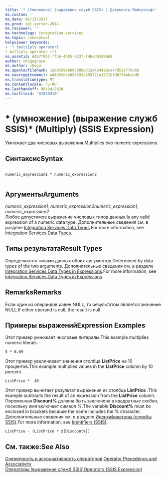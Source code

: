 ```yaml
---
title: '* (Умножение) (выражение служб SSIS) | Документы Майкрософт'
ms.custom: ''
ms.date: 06/13/2017
ms.prod: sql-server-2014
ms.reviewer: ''
ms.technology: integration-services
ms.topic: conceptual
helpviewer_keywords:
- '* (multiply operator)'
- multiply operator (*)
ms.assetid: d457f052-ffbb-4485-833f-f4bed4349b69
author: chugugrace
ms.author: chugu
ms.openlocfilehash: 16d8429a869b60be31a94244a2ce47d515770c6b
ms.sourcegitcommit: ad4d92dce894592a259721a1571b1d8736abacdb
ms.translationtype: MT
ms.contentlocale: ru-RU
ms.lasthandoff: 08/04/2020
ms.locfileid: "87658910"
---
```

# <a name="-multiply-ssis-expression"></a><span data-ttu-id="1bad8-102">\* (умножение) (выражение служб SSIS)</span><span class="sxs-lookup"><span data-stu-id="1bad8-102">\* (Multiply) (SSIS Expression)</span></span>
  <span data-ttu-id="1bad8-103">Умножает два числовых выражения.</span><span class="sxs-lookup"><span data-stu-id="1bad8-103">Multiplies two numeric expressions.</span></span>  
  
## <a name="syntax"></a><span data-ttu-id="1bad8-104">Синтаксис</span><span class="sxs-lookup"><span data-stu-id="1bad8-104">Syntax</span></span>  
  
```  
  
numeric_expression1 * numeric_expression2  
  
```  
  
## <a name="arguments"></a><span data-ttu-id="1bad8-105">Аргументы</span><span class="sxs-lookup"><span data-stu-id="1bad8-105">Arguments</span></span>  
 <span data-ttu-id="1bad8-106">*numeric_expression1, numeric_expression2*</span><span class="sxs-lookup"><span data-stu-id="1bad8-106">*numeric_expression1, numeric_expression2*</span></span>  
 <span data-ttu-id="1bad8-107">Любое допустимое выражение числовых типов данных.</span><span class="sxs-lookup"><span data-stu-id="1bad8-107">Is any valid expression of a numeric data type.</span></span> <span data-ttu-id="1bad8-108">Дополнительные сведения см. в разделе [Integration Services Data Types](../data-flow/integration-services-data-types.md).</span><span class="sxs-lookup"><span data-stu-id="1bad8-108">For more information, see [Integration Services Data Types](../data-flow/integration-services-data-types.md).</span></span>  
  
## <a name="result-types"></a><span data-ttu-id="1bad8-109">Типы результата</span><span class="sxs-lookup"><span data-stu-id="1bad8-109">Result Types</span></span>  
 <span data-ttu-id="1bad8-110">Определяются типами данных обоих аргументов.</span><span class="sxs-lookup"><span data-stu-id="1bad8-110">Determined by data types of the two arguments.</span></span> <span data-ttu-id="1bad8-111">Дополнительные сведения см. в разделе [Integration Services Data Types in Expressions](integration-services-data-types-in-expressions.md).</span><span class="sxs-lookup"><span data-stu-id="1bad8-111">For more information, see [Integration Services Data Types in Expressions](integration-services-data-types-in-expressions.md).</span></span>  
  
## <a name="remarks"></a><span data-ttu-id="1bad8-112">Remarks</span><span class="sxs-lookup"><span data-stu-id="1bad8-112">Remarks</span></span>  
 <span data-ttu-id="1bad8-113">Если один из операндов равен NULL, то результатом является значение NULL.</span><span class="sxs-lookup"><span data-stu-id="1bad8-113">If either operand is null, the result is null.</span></span>  
  
## <a name="expression-examples"></a><span data-ttu-id="1bad8-114">Примеры выражений</span><span class="sxs-lookup"><span data-stu-id="1bad8-114">Expression Examples</span></span>  
 <span data-ttu-id="1bad8-115">Этот пример умножает числовые литералы.</span><span class="sxs-lookup"><span data-stu-id="1bad8-115">This example multiplies numeric literals.</span></span>  
  
```  
5 * 6.09  
```  
  
 <span data-ttu-id="1bad8-116">Этот пример увеличивает значения столбца **ListPrice** на 10 процентов.</span><span class="sxs-lookup"><span data-stu-id="1bad8-116">This example multiplies values in the **ListPrice** column by 10 percent.</span></span>  
  
```  
ListPrice * .10  
```  
  
 <span data-ttu-id="1bad8-117">Этот пример вычитает результат выражения из столбца **ListPrice** .</span><span class="sxs-lookup"><span data-stu-id="1bad8-117">This example subtracts the result of an expression from the **ListPrice** column.</span></span> <span data-ttu-id="1bad8-118">Переменная **Discount%** должна быть заключена в квадратные скобки, поскольку имя включает символ %.</span><span class="sxs-lookup"><span data-stu-id="1bad8-118">The variable **Discount%** must be enclosed in brackets because the name includes the % character.</span></span> <span data-ttu-id="1bad8-119">Дополнительные сведения см. в разделе [Идентификаторы (службы SSIS)](identifiers-ssis.md).</span><span class="sxs-lookup"><span data-stu-id="1bad8-119">For more information, see [Identifiers &#40;SSIS&#41;](identifiers-ssis.md).</span></span>  
  
```  
ListPrice - (ListPrice * @[Discount%])  
```  
  
## <a name="see-also"></a><span data-ttu-id="1bad8-120">См. также:</span><span class="sxs-lookup"><span data-stu-id="1bad8-120">See Also</span></span>  
 <span data-ttu-id="1bad8-121">[Очередность и ассоциативность операторов](operator-precedence-and-associativity.md) </span><span class="sxs-lookup"><span data-stu-id="1bad8-121">[Operator Precedence and Associativity](operator-precedence-and-associativity.md) </span></span>  
 [<span data-ttu-id="1bad8-122">Операторы (выражение служб SSIS)</span><span class="sxs-lookup"><span data-stu-id="1bad8-122">Operators &#40;SSIS Expression&#41;</span></span>](operators-ssis-expression.md)  
  
  

